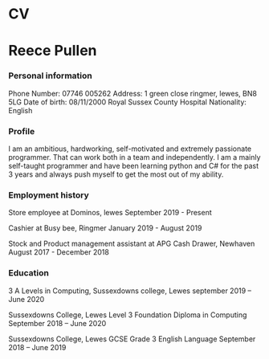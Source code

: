 # CV

# Reece Pullen
### Personal information
Phone Number: 07746 005262
Address: 1 green close ringmer, lewes, BN8 5LG
Date of birth: 08/11/2000 Royal Sussex County Hospital
Nationality: English

### Profile
I am an ambitious,  hardworking, self-motivated and extremely passionate programmer. That can work both in a team and independently. I am a mainly self-taught programmer and have been learning python and C# for the past 3 years and always push myself to get the most out of my ability. 

### Employment history
Store employee at Dominos, lewes
September 2019 - Present

Cashier at Busy bee, Ringmer
January 2019 - August 2019

Stock and Product management assistant at APG Cash Drawer, Newhaven
August 2017 - December 2018

### Education
3 A Levels in Computing, Sussexdowns college, Lewes
september 2019 – June 2020

Sussexdowns College, Lewes Level 3 Foundation Diploma in Computing
September 2018 – June 2020

Sussexdowns College, Lewes GCSE Grade 3 English Language
September 2018 – June 2019
